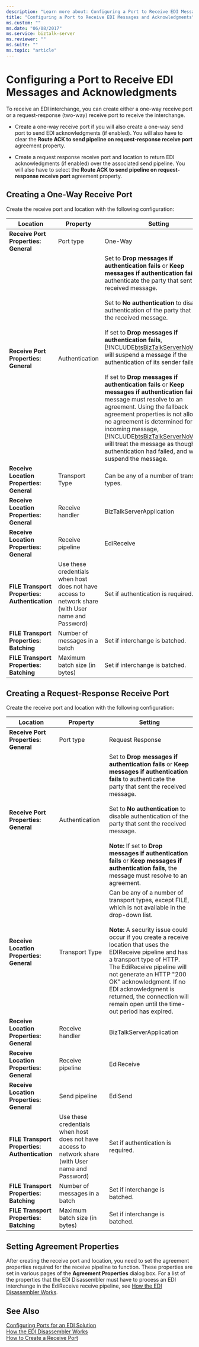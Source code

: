 ```yaml
---
description: "Learn more about: Configuring a Port to Receive EDI Messages and Acknowledgments"
title: "Configuring a Port to Receive EDI Messages and Acknowledgments"
ms.custom: ""
ms.date: "06/08/2017"
ms.service: biztalk-server
ms.reviewer: ""
ms.suite: ""
ms.topic: "article"
---
```

# Configuring a Port to Receive EDI Messages and Acknowledgments
To receive an EDI interchange, you can create either a one-way receive port or a request-response (two-way) receive port to receive the interchange.  

-   Create a one-way receive port if you will also create a one-way send port to send EDI acknowledgments (if enabled). You will also have to clear the **Route ACK to send pipeline on request-response receive port** agreement property.  

-   Create a request response receive port and location to return EDI acknowledgments (if enabled) over the associated send pipeline. You will also have to select the **Route ACK to send pipeline on request-response receive port** agreement property.  

## Creating a One-Way Receive Port  
 Create the receive port and location with the following configuration:  


|                   Location                    |                                              Property                                               |                                                                                                                                                                                                                                                                                                                                                                                                                                                                      Setting                                                                                                                                                                                                                                                                                                                                                                                                                                                                      |
|-----------------------------------------------|-----------------------------------------------------------------------------------------------------|---------------------------------------------------------------------------------------------------------------------------------------------------------------------------------------------------------------------------------------------------------------------------------------------------------------------------------------------------------------------------------------------------------------------------------------------------------------------------------------------------------------------------------------------------------------------------------------------------------------------------------------------------------------------------------------------------------------------------------------------------------------------------------------------------------------------------------------------------------------------------------------------------------------------------------------------------|
|     **Receive Port Properties: General**      |                                              Port type                                              |                                                                                                                                                                                                                                                                                                                                                                                                                                                                      One-Way                                                                                                                                                                                                                                                                                                                                                                                                                                                                      |
|     **Receive Port Properties: General**      |                                           Authentication                                            | Set to **Drop messages if authentication fails** or **Keep messages if authentication fails** to authenticate the party that sent the received message.<br /><br /> Set to **No authentication** to disable authentication of the party that sent the received message.<br /><br /> If set to **Drop messages if authentication fails**, [!INCLUDE[btsBizTalkServerNoVersion](../includes/btsbiztalkservernoversion-md.md)] will suspend a message if the authentication of its sender fails.<br /><br /> If set to **Drop messages if authentication fails** or **Keep messages if authentication fails**, the message must resolve to an agreement. Using the fallback agreement properties is not allowed. If no agreement is determined for an incoming message, [!INCLUDE[btsBizTalkServerNoVersion](../includes/btsbiztalkservernoversion-md.md)] will treat the message as though authentication had failed, and will suspend the message. |
|   **Receive Location Properties: General**    |                                           Transport Type                                            |                                                                                                                                                                                                                                                                                                                                                                                                                                                    Can be any of a number of transport types.                                                                                                                                                                                                                                                                                                                                                                                                                                                     |
|   **Receive Location Properties: General**    |                                           Receive handler                                           |                                                                                                                                                                                                                                                                                                                                                                                                                                                             BizTalkServerApplication                                                                                                                                                                                                                                                                                                                                                                                                                                                              |
|   **Receive Location Properties: General**    |                                          Receive pipeline                                           |                                                                                                                                                                                                                                                                                                                                                                                                                                                                    EdiReceive                                                                                                                                                                                                                                                                                                                                                                                                                                                                     |
| **FILE Transport Properties: Authentication** | Use these credentials when host does not have access to network share (with User name and Password) |                                                                                                                                                                                                                                                                                                                                                                                                                                                        Set if authentication is required.                                                                                                                                                                                                                                                                                                                                                                                                                                                         |
|    **FILE Transport Properties: Batching**    |                                    Number of messages in a batch                                    |                                                                                                                                                                                                                                                                                                                                                                                                                                                          Set if interchange is batched.                                                                                                                                                                                                                                                                                                                                                                                                                                                           |
|    **FILE Transport Properties: Batching**    |                                    Maximum batch size (in bytes)                                    |                                                                                                                                                                                                                                                                                                                                                                                                                                                          Set if interchange is batched.                                                                                                                                                                                                                                                                                                                                                                                                                                                           |

## Creating a Request-Response Receive Port  
 Create the receive port and location with the following configuration:  

|Location|Property|Setting|  
|--------------|--------------|-------------|  
|**Receive Port Properties: General**|Port type|Request Response|  
|**Receive Port Properties: General**|Authentication|Set to **Drop messages if authentication fails** or **Keep messages if authentication fails** to authenticate the party that sent the received message.<br /><br /> Set to **No authentication** to disable authentication of the party that sent the received message.<br /><br /> **Note:** If set to **Drop messages if authentication fails** or **Keep messages if authentication fails**, the message must resolve to an agreement.|  
|**Receive Location Properties: General**|Transport Type|Can be any of a number of transport types, except FILE, which is not available in the drop-down list.<br /><br /> **Note:** A security issue could occur if you create a receive location that uses the EDIReceive pipeline and has a transport type of HTTP. The EdiReceive pipeline will not generate an HTTP "200 OK" acknowledgment. If no EDI acknowledgment is returned, the connection will remain open until the time-out period has expired.|  
|**Receive Location Properties: General**|Receive handler|BizTalkServerApplication|  
|**Receive Location Properties: General**|Receive pipeline|EdiReceive|  
|**Receive Location Properties: General**|Send pipeline|EdiSend|  
|**FILE Transport Properties: Authentication**|Use these credentials when host does not have access to network share (with User name and Password)|Set if authentication is required.|  
|**FILE Transport Properties: Batching**|Number of messages in a batch|Set if interchange is batched.|  
|**FILE Transport Properties: Batching**|Maximum batch size (in bytes)|Set if interchange is batched.|  

## Setting Agreement Properties  
 After creating the receive port and location, you need to set the agreement properties required for the receive pipeline to function. These properties are set in various pages of the **Agreement Properties** dialog box. For a list of the properties that the EDI Disassembler must have to process an EDI interchange in the EdiReceive receive pipeline, see [How the EDI Disassembler Works](../core/how-the-edi-disassembler-works.md).  

## See Also  
 [Configuring Ports for an EDI Solution](../core/configuring-ports-for-an-edi-solution.md)   
 [How the EDI Disassembler Works](../core/how-the-edi-disassembler-works.md)   
 [How to Create a Receive Port](../core/how-to-create-a-receive-port.md)
